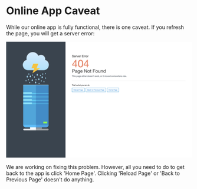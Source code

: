 # Online App Caveat

While our online app is fully functional, there is one caveat. If you refresh the page, you will get a server error:

![](../.gitbook/assets/online-caveat)

We are working on fixing this problem. However, all you need to do to get back to the app is click 'Home Page'. Clicking 'Reload Page' or 'Back to Previous Page' doesn't do anything.
